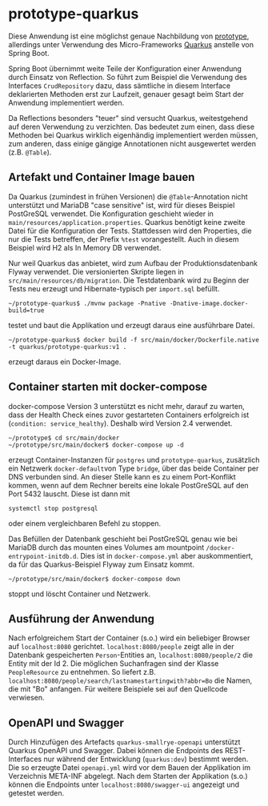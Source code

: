 # prototype-quarkus
Diese Anwendung ist eine möglichst genaue Nachbildung von 
[prototype](https://github.com/thg-solutions/prototype), 
allerdings unter Verwendung des Micro-Frameworks 
[Quarkus](https://quarkus.io) anstelle von Spring Boot.

Spring Boot übernimmt weite Teile der Konfiguration einer Anwendung durch Einsatz von Reflection. So führt zum
 Beispiel die Verwendung des Interfaces `CrudRepository` dazu, dass sämtliche in diesem Interface deklarierten
  Methoden erst zur Laufzeit, genauer gesagt beim Start der Anwendung implementiert werden.
  
Da Reflections besonders "teuer" sind versucht Quarkus, weitestgehend auf deren Verwendung zu verzichten. 
Das bedeutet zum einen, dass diese Methoden bei Quarkus wirklich eigenhändig implementiert werden müssen, zum anderen,
dass einige gängige Annotationen nicht ausgewertet werden (z.B. `@Table`).

## Artefakt und Container Image bauen

Da Quarkus (zumindest in frühen Versionen) die `@Table`-Annotation nicht unterstützt und MariaDB "case sensitive" ist, 
wird für dieses Beispiel PostGreSQL verwendet. Die Konfiguration geschieht wieder in 
`main/resources/application.properties`. Quarkus benötigt keine zweite Datei für die Konfiguration der Tests. 
Stattdessen wird den Properties, die nur die Tests betreffen, der Prefix `%test` vorangestellt. Auch in diesem
Beispiel wird H2 als In Memory DB verwendet.

Nur weil Quarkus das anbietet, wird zum Aufbau der Produktionsdatenbank Flyway verwendet. Die versionierten Skripte
liegen in `src/main/resources/db/migration`. Die Testdatenbank wird zu Beginn der Tests neu erzeugt und 
Hibernate-typisch per `import.sql` befüllt.

```
~/prototype-quarkus$ ./mvnw package -Pnative -Dnative-image.docker-build=true
```
testet und baut die Applikation und erzeugt daraus eine ausführbare Datei.
```
~/prototype-quarkus$ docker build -f src/main/docker/Dockerfile.native -t quarkus/prototype-quarkus:v1 .
```
erzeugt daraus ein Docker-Image.

## Container starten mit docker-compose

docker-compose Version 3 unterstützt es nicht mehr, darauf zu warten, dass der Health Check eines zuvor gestarteten
Containers erfolgreich ist (`condition: service_healthy`). Deshalb wird Version 2.4 verwendet.

```
~/prototype$ cd src/main/docker
~/prototype/src/main/docker$ docker-compose up -d
```
erzeugt Container-Instanzen für `postgres` und `prototype-quarkus`, zusätzlich ein Netzwerk `docker-default`von Type 
`bridge`, über das beide Container per DNS verbunden sind. An dieser Stelle kann es zu einem Port-Konflikt kommen, 
wenn auf dem Rechner bereits eine lokale PostGreSQL auf den Port 5432 lauscht. Diese ist dann mit 
 
```
systemctl stop postgresql
```

oder einem vergleichbaren Befehl zu stoppen.

Das Befüllen der Datenbank geschieht bei PostGreSQL genau wie bei MariaDB durch das mounten eines Volumes am mountpoint
`/docker-entrypoint-initdb.d`. Dies ist in `docker-compose.yml` aber auskommentiert, da für das Quarkus-Beispiel
 Flyway zum Einsatz kommt.

```
~/prototype/src/main/docker$ docker-compose down
```
stoppt und löscht Container und Netzwerk. 

## Ausführung der Anwendung

Nach erfolgreichem Start der Container (s.o.) wird ein beliebiger Browser auf `localhost:8080` gerichtet. 
`localhost:8080/people` zeigt alle in der Datenbank gespeicherten `Person`-Entities an, 
`localhost:8080/people/2` die Entity mit der Id 2. Die möglichen Suchanfragen sind der Klasse `PeopleResource` zu
 entnehmen. So liefert z.B.  `localhost:8080/people/search/lastnamestartingwith?abbr=Bo` die Namen, die
 mit "Bo" anfangen. Für weitere Beispiele sei auf den Quellcode verwiesen.
 
## OpenAPI und Swagger

Durch Hinzufügen des Artefacts `quarkus-smallrye-openapi` unterstützt Quarkus OpenAPI und Swagger. Dabei können die
 Endpoints des REST-Interfaces nur während der Entwicklung (`quarkus:dev`) bestimmt werden. Die so erzeugte Datei
 `openapi.yml` wird vor dem Bauen der Applikation im Verzeichnis META-INF abgelegt. Nach dem Starten der
 Applikation (s.o.) können die Endpoints unter `localhost:8080/swagger-ui` angezeigt und getestet werden.